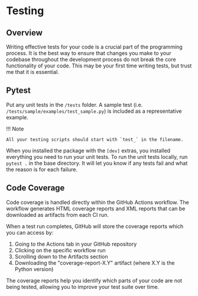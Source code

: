 # Testing

## Overview

Writing effective tests for your code is a crucial part of the programming process. It is the best way to ensure that changes you make to your codebase throughout the development process do not break the core functionality of your code. This may be your first time writing tests, but trust me that it is essential.

## Pytest

Put any unit tests in the `/tests` folder. A sample test (i.e. `/tests/sample/examples/test_sample.py`) is included as a representative example.

!!! Note

    All your testing scripts should start with `test_` in the filename.

When you installed the package with the `[dev]` extras, you installed everything you need to run your unit tests. To run the unit tests locally, run `pytest .` in the base directory. It will let you know if any tests fail and what the reason is for each failure.

## Code Coverage

Code coverage is handled directly within the GitHub Actions workflow. The workflow generates HTML coverage reports and XML reports that can be downloaded as artifacts from each CI run.

When a test run completes, GitHub will store the coverage reports which you can access by:

1. Going to the Actions tab in your GitHub repository
2. Clicking on the specific workflow run
3. Scrolling down to the Artifacts section
4. Downloading the "coverage-report-X.Y" artifact (where X.Y is the Python version)

The coverage reports help you identify which parts of your code are not being tested, allowing you to improve your test suite over time.
